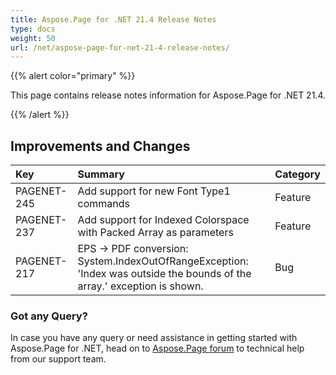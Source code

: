 ```yaml
---
title: Aspose.Page for .NET 21.4 Release Notes
type: docs
weight: 50
url: /net/aspose-page-for-net-21-4-release-notes/
---
```


{{% alert color="primary" %}}

This page contains release notes information for Aspose.Page for .NET 21.4.

{{% /alert %}}
## **Improvements and Changes**

|**Key**|**Summary**|**Category**|
| :- | :- | :- |
|PAGENET-245|Add support for new Font Type1 commands|Feature|
|PAGENET-237|Add support for Indexed Colorspace with Packed Array as parameters|Feature|
|PAGENET-217|EPS -> PDF conversion: System.IndexOutOfRangeException: 'Index was outside the bounds of the array.' exception is shown.|Bug|
### **Got any Query?**
In case you have any query or need assistance in getting started with Aspose.Page for .NET, head on to [Aspose.Page forum](https://forum.aspose.com/c/page/39) to technical help from our support team.
